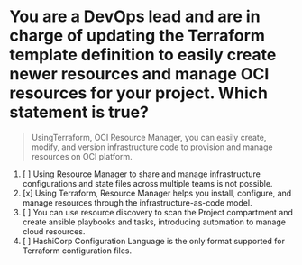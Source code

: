 # You are a DevOps lead and are in charge of updating the Terraform template definition to easily create newer resources and manage OCI resources for your project. Which statement is true?

> UsingTerraform, OCI Resource Manager, you can easily create, modify, and version infrastructure code to provision and manage resources on OCI platform.

1. [ ] Using Resource Manager to share and manage infrastructure configurations and state files across multiple teams is not possible.
1. [x] Using Terraform, Resource Manager helps you install, configure, and manage resources through the infrastructure-as-code model.
1. [ ] You can use resource discovery to scan the Project compartment and create ansible playbooks and tasks, introducing automation to manage cloud resources.
1. [ ] HashiCorp Configuration Language is the only format supported for Terraform configuration files.
